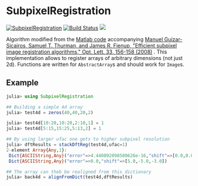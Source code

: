# SubpixelRegistration

[![SubpixelRegistration](http://pkg.julialang.org/badges/SubpixelRegistration_0.6.svg)](http://pkg.julialang.org/detail/SubpixelRegistration)
[![Build Status](https://travis-ci.org/romainFr/SubpixelRegistration.jl.svg?branch=master)](https://travis-ci.org/romainFr/SubpixelRegistration.jl)
[![](https://img.shields.io/badge/docs-latest-blue.svg)](https://romainFr.github.io/SubpixelRegistration.jl/latest)

 Algorithm modified from the [Matlab code](http://www.mathworks.com/matlabcentral/fileexchange/18401-efficient-subpixel-image-registration-by-cross-correlation) accompanying 
 [Manuel Guizar-Sicairos, Samuel T. Thurman, and James R. Fienup, "Efficient subpixel image registration algorithms," Opt. Lett. 33, 156-158 (2008)](http://www.opticsinfobase.org/ol/fulltext.cfm?uri=ol-33-2-156&id=148843) . This implementation allows to register arrays of arbitrary dimensions (not just 2d). Functions are written for `AbstractArray`s and should work for `Image`s.

## Example 
```julia
julia> using SubpixelRegistration

## Building a simple 4d array
julia> test4d = zeros(40,40,20,2)

julia> test4d[10:20,10:20,2:10,1] = 1
julia> test4d[5:15,15:25,5:13,2] = 1

## By using larger ufac one gets to higher subpixel resolution
julia> dftResults = stackDftReg(test4d,ufac=1)
2-element Array{Any,1}:
 Dict{ASCIIString,Any}("error"=>4.440892098500626e-16,"shift"=>[0.0,0.0,0.0])
 Dict{ASCIIString,Any}("error"=>0.0,"shift"=>[5.0,-5.0,-3.0])

## The array can theb be realigned from this dictionary
julia> back4d = alignFromDict(test4d,dftResults)


```

